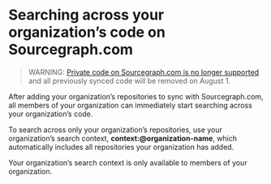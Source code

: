 # Searching across your organization’s code on Sourcegraph.com

> WARNING: [Private code on Sourcegraph.com is no longer supported](https://about.sourcegraph.com/blog/single-tenant-cloud) and all previously synced code will be removed on August 1.

After adding your organization’s repositories to sync with Sourcegraph.com, all members of your organization can immediately start searching across your organization’s code.

To search across only your organization’s repositories, use your organization’s search context, **context:@organization-name**, which automatically includes all repositories your organization has added.

Your organization’s search context is only available to members of your organization.

